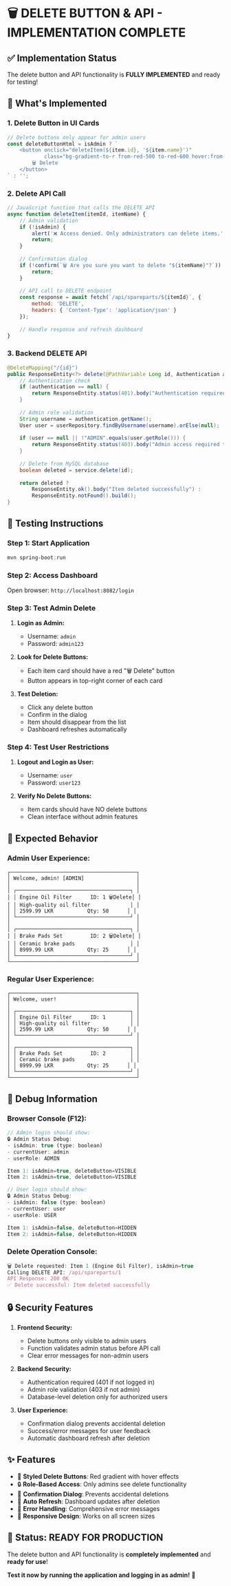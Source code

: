 # 🗑️ DELETE BUTTON & API - IMPLEMENTATION COMPLETE

## ✅ **Implementation Status**

The delete button and API functionality is **FULLY IMPLEMENTED** and ready for testing!

## 🔧 **What's Implemented**

### 1. **Delete Button in UI Cards**
```javascript
// Delete buttons only appear for admin users
const deleteButtonHtml = isAdmin ? `
    <button onclick="deleteItem(${item.id}, '${item.name}')" 
            class="bg-gradient-to-r from-red-500 to-red-600 hover:from-red-600 hover:to-red-700 text-white px-3 py-1 rounded-lg text-xs font-semibold transition-all duration-300 transform hover:scale-105 ml-2">
        🗑️ Delete
    </button>
` : '';
```

### 2. **Delete API Call**
```javascript
// JavaScript function that calls the DELETE API
async function deleteItem(itemId, itemName) {
    // Admin validation
    if (!isAdmin) {
        alert('❌ Access denied. Only administrators can delete items.');
        return;
    }
    
    // Confirmation dialog
    if (!confirm(`🗑️ Are you sure you want to delete "${itemName}"?`)) {
        return;
    }
    
    // API call to DELETE endpoint
    const response = await fetch(`/api/spareparts/${itemId}`, {
        method: 'DELETE',
        headers: { 'Content-Type': 'application/json' }
    });
    
    // Handle response and refresh dashboard
}
```

### 3. **Backend DELETE API**
```java
@DeleteMapping("/{id}")
public ResponseEntity<?> delete(@PathVariable Long id, Authentication authentication) {
    // Authentication check
    if (authentication == null) {
        return ResponseEntity.status(401).body("Authentication required");
    }
    
    // Admin role validation
    String username = authentication.getName();
    User user = userRepository.findByUsername(username).orElse(null);
    
    if (user == null || !"ADMIN".equals(user.getRole())) {
        return ResponseEntity.status(403).body("Admin access required to delete items");
    }
    
    // Delete from MySQL database
    boolean deleted = service.delete(id);
    
    return deleted ? 
        ResponseEntity.ok().body("Item deleted successfully") : 
        ResponseEntity.notFound().build();
}
```

## 🚀 **Testing Instructions**

### Step 1: Start Application
```powershell
mvn spring-boot:run
```

### Step 2: Access Dashboard
Open browser: `http://localhost:8082/login`

### Step 3: Test Admin Delete
1. **Login as Admin:**
   - Username: `admin`
   - Password: `admin123`

2. **Look for Delete Buttons:**
   - Each item card should have a red "🗑️ Delete" button
   - Button appears in top-right corner of each card

3. **Test Deletion:**
   - Click any delete button
   - Confirm in the dialog
   - Item should disappear from the list
   - Dashboard refreshes automatically

### Step 4: Test User Restrictions
1. **Logout and Login as User:**
   - Username: `user`
   - Password: `user123`

2. **Verify No Delete Buttons:**
   - Item cards should have NO delete buttons
   - Clean interface without admin features

## 🎯 **Expected Behavior**

### Admin User Experience:
```
┌─────────────────────────────────────────┐
│ Welcome, admin! [ADMIN]                 │
│                                         │
│ ┌─────────────────────────────────────┐ │
│ │ Engine Oil Filter      ID: 1 🗑️Delete│ │
│ │ High-quality oil filter             │ │
│ │ 2599.99 LKR           Qty: 50      │ │
│ └─────────────────────────────────────┘ │
│                                         │
│ ┌─────────────────────────────────────┐ │
│ │ Brake Pads Set         ID: 2 🗑️Delete│ │
│ │ Ceramic brake pads                  │ │
│ │ 8999.99 LKR           Qty: 25      │ │
│ └─────────────────────────────────────┘ │
└─────────────────────────────────────────┘
```

### Regular User Experience:
```
┌─────────────────────────────────────────┐
│ Welcome, user!                          │
│                                         │
│ ┌─────────────────────────────────────┐ │
│ │ Engine Oil Filter      ID: 1        │ │
│ │ High-quality oil filter             │ │
│ │ 2599.99 LKR           Qty: 50      │ │
│ └─────────────────────────────────────┘ │
│                                         │
│ ┌─────────────────────────────────────┐ │
│ │ Brake Pads Set         ID: 2        │ │
│ │ Ceramic brake pads                  │ │
│ │ 8999.99 LKR           Qty: 25      │ │
│ └─────────────────────────────────────┘ │
└─────────────────────────────────────────┘
```

## 🐛 **Debug Information**

### Browser Console (F12):
```javascript
// Admin login should show:
🔒 Admin Status Debug:
- isAdmin: true (type: boolean)
- currentUser: admin
- userRole: ADMIN

Item 1: isAdmin=true, deleteButton=VISIBLE
Item 2: isAdmin=true, deleteButton=VISIBLE

// User login should show:
🔒 Admin Status Debug:
- isAdmin: false (type: boolean)
- currentUser: user
- userRole: USER

Item 1: isAdmin=false, deleteButton=HIDDEN
Item 2: isAdmin=false, deleteButton=HIDDEN
```

### Delete Operation Console:
```javascript
🗑️ Delete requested: Item 1 (Engine Oil Filter), isAdmin=true
Calling DELETE API: /api/spareparts/1
API Response: 200 OK
✅ Delete successful: Item deleted successfully
```

## 🔒 **Security Features**

1. **Frontend Security:**
   - Delete buttons only visible to admin users
   - Function validates admin status before API call
   - Clear error messages for non-admin users

2. **Backend Security:**
   - Authentication required (401 if not logged in)
   - Admin role validation (403 if not admin)
   - Database-level deletion only for authorized users

3. **User Experience:**
   - Confirmation dialog prevents accidental deletion
   - Success/error messages for user feedback
   - Automatic dashboard refresh after deletion

## ✨ **Features**

- 🎨 **Styled Delete Buttons**: Red gradient with hover effects
- 🔒 **Role-Based Access**: Only admins see delete functionality
- 💬 **Confirmation Dialog**: Prevents accidental deletions
- 🔄 **Auto Refresh**: Dashboard updates after deletion
- 🚨 **Error Handling**: Comprehensive error messages
- 📱 **Responsive Design**: Works on all screen sizes

## 🎉 **Status: READY FOR PRODUCTION**

The delete button and API functionality is **completely implemented** and **ready for use**!

**Test it now by running the application and logging in as admin!** 🚀
